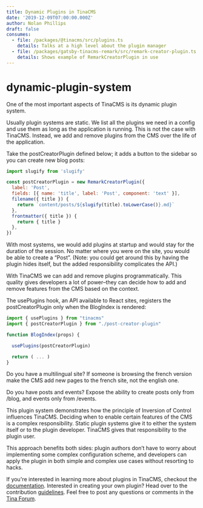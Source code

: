 ```yaml
---
title: Dynamic Plugins in TinaCMS
date: '2019-12-09T07:00:00.000Z'
author: Nolan Phillips
draft: false
consumes:
  - file: /packages/@tinacms/src/plugins.ts
    details: Talks at a high level about the plugin manager
  - file: /packages/gatsby-tinacms-remark/src/remark-creator-plugin.ts
    details: Shows example of RemarkCreatorPlugin in use
---
```


# dynamic-plugin-system

One of the most important aspects of TinaCMS is its dynamic plugin system.

Usually plugin systems are static. We list all the plugins we need in a config and use them as long as the application is running. This is not the case with TinaCMS. Instead, we add and remove plugins from the CMS over the life of the application.

Take the postCreatorPlugin defined below; it adds a button to the sidebar so you can create new blog posts:

```javascript
import slugify from 'slugify'

const postCreatorPlugin = new RemarkCreatorPlugin({
  label: 'Post',
  fields: [{ name: 'title', label: 'Post', component: 'text' }],
  filename({ title }) {
    return `content/posts/${slugify(title).toLowerCase()}.md}`
  },
  frontmatter({ title }) {
    return { title }
  },
})
```

With most systems, we would add plugins at startup and would stay for the duration of the session. No matter where you were on the site, you would be able to create a “Post”. \(Note: you could get around this by having the plugin hides itself, but the added responsibility complicates the API.\)

With TinaCMS we can add and remove plugins programmatically. This quality gives developers a lot of power–they can decide how to add and remove features from the CMS based on the context.

The usePlugins hook, an API available to React sites, registers the postCreatorPlugin only when the BlogIndex is rendered:

```javascript
import { usePlugins } from "tinacms"
import { postCreatorPlugin } from "./post-creator-plugin"

function BlogIndex(props) {

  usePlugins(postCreatorPlugin)

  return ( ... )
}
```

Do you have a multilingual site? If someone is browsing the french version make the CMS add new pages to the french site, not the english one.

Do you have posts and events? Expose the ability to create posts only from /blog, and events only from /events.

This plugin system demonstrates how the principle of Inversion of Control influences TinaCMS. Deciding when to enable certain features of the CMS is a complex responsibility. Static plugin systems give it to either the system itself or to the plugin developer. TinaCMS gives that responsibility to the plugin user.

This approach benefits both sides: plugin authors don’t have to worry about implementing some complex configuration scheme, and developers can apply the plugin in both simple and complex use cases without resorting to hacks.

If you're interested in learning more about plugins in TinaCMS, checkout the [documentation](https://tinacms.org/docs/cms#plugins). Interested in creating your own plugin? Head over to the contribution [guidelines](https://tinacms.org/docs/contributing/guidelines). Feel free to post any questions or comments in the [Tina Forum](https://community.tinacms.org/t/dynamic-plugins-in-tinacms/37).

